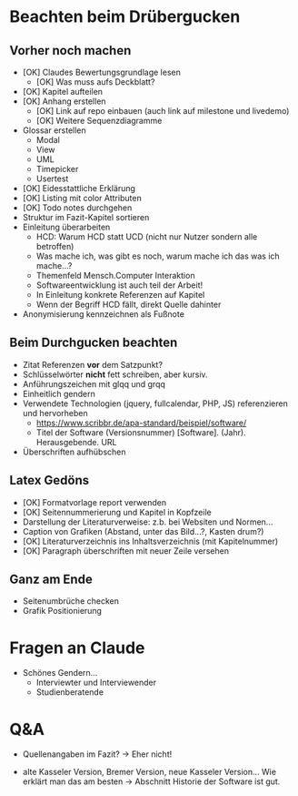 # Beachten beim Drübergucken

## Vorher noch machen
- [OK] Claudes Bewertungsgrundlage lesen
    - [OK] Was muss aufs Deckblatt?
- [OK] Kapitel aufteilen
- [OK] Anhang erstellen
    - [OK] Link auf repo einbauen (auch link auf milestone und livedemo)
    - [OK] Weitere Sequenzdiagramme
- Glossar erstellen
    - Modal
    - View
    - UML
    - Timepicker
    - Usertest
- [OK] Eidesstattliche Erklärung
- [OK] Listing mit color Attributen
- [OK] Todo notes durchgehen
- Struktur im Fazit-Kapitel sortieren
- Einleitung überarbeiten
    - HCD: Warum HCD statt UCD (nicht nur Nutzer sondern alle betroffen)
    - Was mache ich, was gibt es noch, warum mache ich das was ich mache...?
    - Themenfeld Mensch.Computer Interaktion
    - Softwareentwicklung ist auch teil der Arbeit!
    - In Einleitung konkrete Referenzen auf Kapitel
    - Wenn der Begriff HCD fällt, direkt Quelle dahinter
- Anonymisierung kennzeichnen als Fußnote


## Beim Durchgucken beachten
- Zitat Referenzen **vor** dem Satzpunkt?
- Schlüsselwörter **nicht** fett schreiben, aber kursiv.
- Anführungszeichen mit glqq und grqq
- Einheitlich gendern
- Verwendete Technologien (jquery, fullcalendar, PHP, JS) referenzieren und hervorheben
    - https://www.scribbr.de/apa-standard/beispiel/software/
    - Titel der Software (Versionsnummer) [Software]. (Jahr). Herausgebende. URL
- Überschriften aufhübschen

## Latex Gedöns
- [OK] Formatvorlage report verwenden
- [OK] Seitennummerierung und Kapitel in Kopfzeile
- Darstellung der Literaturverweise: z.b. bei Websiten und Normen...
- Caption von Grafiken (Abstand, unter das Bild...?, Kasten drum?)
- [OK] Literaturverzeichnis ins Inhaltsverzeichnis (mit Kapitelnummer)
- [OK] Paragraph überschriften mit neuer Zeile versehen

## Ganz am Ende
- Seitenumbrüche checken
- Grafik Positionierung





# Fragen an Claude

- Schönes Gendern...
    - Interviewter und Interviewender
    - Studienberatende



# Q&A
- Quellenangaben im Fazit?
-> Eher nicht!

- alte Kasseler Version, Bremer Version, neue Kasseler Version... Wie erklärt man das am besten
-> Abschnitt Historie der Software ist gut.